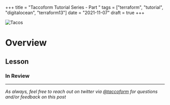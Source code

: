 +++
title =  "Taccoform Tutorial Series - Part "
tags = ["terraform", "tutorial", "digitalocean", "terraform13"]
date = "2021-11-07"
draft = true
+++


![Tacos](https://taccoform-blog.sfo2.digitaloceanspaces.com/static/post/tts_p1/header.jpg)


# Overview


## Lesson



### In Review



---
_As always, feel free to reach out on twitter via [@taccoform](https://twitter.com/taccoform) for questions and/or feedback on this post_
